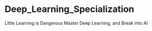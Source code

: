 # Deep_Learning_Specialization
Little Learning is Dangerous Master Deep Learning, and Break into AI
